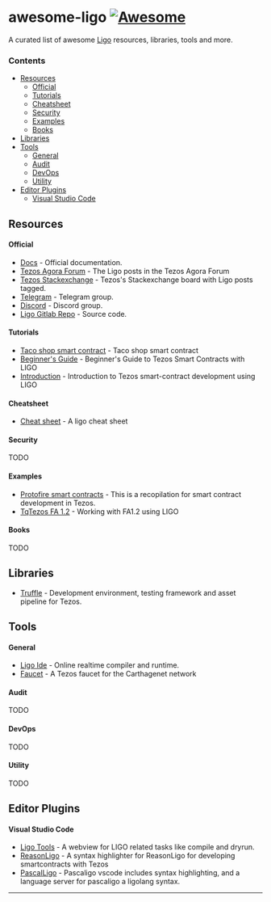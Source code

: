 # awesome-ligo [![Awesome](https://cdn.rawgit.com/sindresorhus/awesome/d7305f38d29fed78fa85652e3a63e154dd8e8829/media/badge.svg)](https://github.com/sindresorhus/awesome)

A curated list of awesome [Ligo](https://ligolang.org/) resources, libraries, tools and more.


### Contents
- [Resources](#resources)
    - [Official](#official)
    - [Tutorials](#tutorials)
    - [Cheatsheet](#cheatsheet)
    - [Security](#security)
    - [Examples](#examples)
    - [Books](#books)
- [Libraries](#libraries)
- [Tools](#tools)
    - [General](#general)
    - [Audit](#audit)
    - [DevOps](#devops)
    - [Utility](#utility)
- [Editor Plugins](#editor-plugins)
    - [Visual Studio Code](#visual-studio-code)


## Resources
#### Official
- [Docs](https://ligolang.org/docs/intro/introduction) - Official documentation.
- [Tezos Agora Forum](https://forum.tezosagora.org/tag/ligo) - The Ligo posts in the Tezos Agora Forum
- [Tezos Stackexchange](https://tezos.stackexchange.com/questions/tagged/ligo) - Tezos's Stackexchange board with Ligo posts tagged.
- [Telegram](https://t.me/LigoLang) - Telegram group.
- [Discord](https://discord.com/invite/9rhYaEt) - Discord group.
- [Ligo Gitlab Repo](https://gitlab.com/ligolang/ligo) - Source code.

#### Tutorials
- [Taco shop smart contract](https://ligolang.org/docs/tutorials/get-started/tezos-taco-shop-smart-contract/) - Taco shop smart contract
- [Beginner's Guide](https://www.youtube.com/watch?v=Ozf250c52AI) - Beginner's Guide to Tezos Smart Contracts with LIGO
- [Introduction](https://www.youtube.com/watch?v=GZe_zfNYjlA&t=1230s) - Introduction to Tezos smart-contract development using LIGO

#### Cheatsheet
- [Cheat sheet](https://ligolang.org/docs/api/cheat-sheet) - A ligo cheat sheet

#### Security
TODO

#### Examples
- [Protofire smart contracts](https://github.com/protofire/tezos-contracts-examples) - This is a recopilation for smart contract development in Tezos.
- [TqTezos FA 1.2](https://assets.tqtezos.com/docs/token-contracts/fa12/2-fa12-ligo/) - Working with FA1.2 using LIGO

#### Books
TODO


## Libraries
- [Truffle](https://www.trufflesuite.com/docs/tezos/truffle/quickstart) - Development environment, testing framework and asset pipeline for Tezos.

## Tools
#### General
- [Ligo Ide](https://ide.ligolang.org/) - Online realtime compiler and runtime.
- [Faucet](https://faucet.tzalpha.net/) - A Tezos faucet for the Carthagenet network

#### Audit
TODO

#### DevOps
TODO

#### Utility
TODO


## Editor Plugins
#### Visual Studio Code
- [Ligo Tools](https://marketplace.visualstudio.com/items?itemName=Ligo.ligo-tools) - A webview for LIGO related tasks like compile and dryrun.
- [ReasonLigo](https://marketplace.visualstudio.com/items?itemName=JamesBachini.reasonligo-vscode) - A syntax highlighter for ReasonLigo for developing smartcontracts with Tezos
- [PascalLigo](https://marketplace.visualstudio.com/items?itemName=LigoLang.pascaligo-vscode) - Pascaligo vscode includes syntax highlighting, and a language server for pascaligo a ligolang syntax.


---
